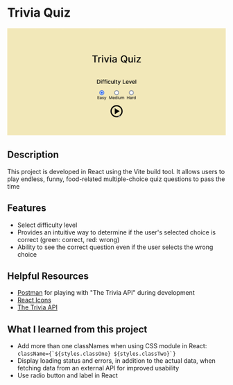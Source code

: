 # Trivia Quiz

![demo gif](demo.gif)

## Description

This project is developed in React using the Vite build tool. It allows users to play endless, funny, food-related multiple-choice quiz questions to pass the time

## Features

- Select difficulty level
- Provides an intuitive way to determine if the user's selected choice is correct (green: correct, red: wrong)
- Ability to see the correct question even if the user selects the wrong choice

## Helpful Resources

- [Postman](https://www.postman.com) for playing with "The Trivia API" during development
- [React Icons](https://react-icons.github.io/react-icons)
- [The Trivia API](https://the-trivia-api.com)

## What I learned from this project

- Add more than one classNames when using CSS module in React: `` className={`${styles.classOne} ${styles.classTwo}`} ``
- Display loading status and errors, in addition to the actual data, when fetching data from an external API for improved usability
- Use radio button and label in React

